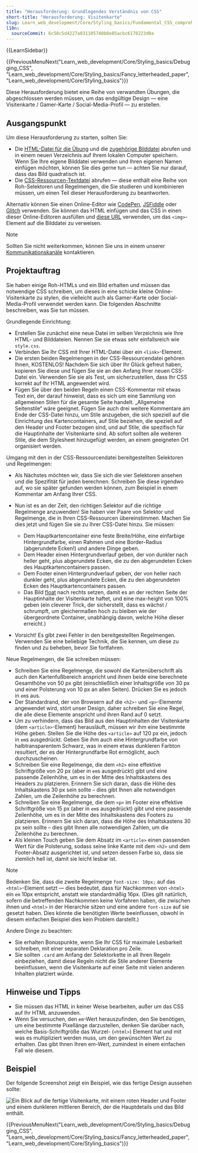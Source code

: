 ```yaml
---
title: "Herausforderung: Grundlegendes Verständnis von CSS"
short-title: "Herausforderung: Visitenkarte"
slug: Learn_web_development/Core/Styling_basics/Fundamental_CSS_comprehension
l10n:
  sourceCommit: 6c58c5d4227a031105740b0e85acbc6178223d0a
---
```


{{LearnSidebar}}

{{PreviousMenuNext("Learn_web_development/Core/Styling_basics/Debugging_CSS", "Learn_web_development/Core/Styling_basics/Fancy_letterheaded_paper", "Learn_web_development/Core/Styling_basics")}}

Diese Herausforderung bietet eine Reihe von verwandten Übungen, die abgeschlossen werden müssen, um das endgültige Design — eine Visitenkarte / Gamer-Karte / Social-Media-Profil — zu erstellen.

## Ausgangspunkt

Um diese Herausforderung zu starten, sollten Sie:

- Die [HTML-Datei für die Übung](https://github.com/mdn/learning-area/blob/main/css/introduction-to-css/fundamental-css-comprehension/index.html) und die [zugehörige Bilddatei](https://github.com/mdn/learning-area/blob/main/css/introduction-to-css/fundamental-css-comprehension/chris.jpg) abrufen und in einem neuen Verzeichnis auf Ihrem lokalen Computer speichern. Wenn Sie Ihre eigene Bilddatei verwenden und Ihren eigenen Namen einfügen möchten, können Sie dies gerne tun — achten Sie nur darauf, dass das Bild quadratisch ist.
- Die [CSS-Ressourcen-Textdatei](https://github.com/mdn/learning-area/blob/main/css/introduction-to-css/fundamental-css-comprehension/style-resources.txt) abrufen — diese enthält eine Reihe von Roh-Selektoren und Regelmengen, die Sie studieren und kombinieren müssen, um einen Teil dieser Herausforderung zu beantworten.

Alternativ können Sie einen Online-Editor wie [CodePen](https://codepen.io/), [JSFiddle](https://jsfiddle.net/) oder [Glitch](https://glitch.com/) verwenden. Sie können das HTML einfügen und das CSS in einen dieser Online-Editoren ausfüllen und [diese URL](https://mdn.github.io/learning-area/css/introduction-to-css/fundamental-css-comprehension/chris.jpg) verwenden, um das `<img>`-Element auf die Bilddatei zu verweisen.

> [!NOTE]
> Sollten Sie nicht weiterkommen, können Sie uns in einem unserer [Kommunikationskanäle](/de/docs/MDN/Community/Communication_channels) kontaktieren.

## Projektauftrag

Sie haben einige Roh-HTMLs und ein Bild erhalten und müssen das notwendige CSS schreiben, um dieses in eine schicke kleine Online-Visitenkarte zu stylen, die vielleicht auch als Gamer-Karte oder Social-Media-Profil verwendet werden kann. Die folgenden Abschnitte beschreiben, was Sie tun müssen.

Grundlegende Einrichtung:

- Erstellen Sie zunächst eine neue Datei im selben Verzeichnis wie Ihre HTML- und Bilddateien. Nennen Sie sie etwas sehr einfallsreich wie `style.css`.
- Verbinden Sie Ihr CSS mit Ihrer HTML-Datei über ein `<link>`-Element.
- Die ersten beiden Regelmengen in der CSS-Ressourcendatei gehören Ihnen, KOSTENLOS! Nachdem Sie sich über Ihr Glück gefreut haben, kopieren Sie diese und fügen Sie sie an den Anfang Ihrer neuen CSS-Datei ein. Verwenden Sie sie als Test, um sicherzustellen, dass Ihr CSS korrekt auf Ihr HTML angewendet wird.
- Fügen Sie über den beiden Regeln einen CSS-Kommentar mit etwas Text ein, der darauf hinweist, dass es sich um eine Sammlung von allgemeinen Stilen für die gesamte Seite handelt. „Allgemeine Seitenstile“ wäre geeignet. Fügen Sie auch drei weitere Kommentare am Ende der CSS-Datei hinzu, um Stile anzugeben, die sich speziell auf die Einrichtung des Kartencontainers, auf Stile beziehen, die speziell auf den Header und Footer bezogen sind, und auf Stile, die spezifisch für die Hauptinhalte der Visitenkarte sind. Ab sofort sollten alle weiteren Stile, die dem Stylesheet hinzugefügt werden, an einem geeigneten Ort organisiert werden.

Umgang mit den in der CSS-Ressourcendatei bereitgestellten Selektoren und Regelmengen:

- Als Nächstes möchten wir, dass Sie sich die vier Selektoren ansehen und die Spezifität für jeden berechnen. Schreiben Sie diese irgendwo auf, wo sie später gefunden werden können, zum Beispiel in einem Kommentar am Anfang Ihrer CSS.
- Nun ist es an der Zeit, den richtigen Selektor auf die richtige Regelmenge anzuwenden! Sie haben vier Paare von Selektor und Regelmenge, die in Ihren CSS-Ressourcen übereinstimmen. Machen Sie dies jetzt und fügen Sie sie zu Ihrer CSS-Datei hinzu. Sie müssen:

  - Dem Hauptkartencontainer eine feste Breite/Höhe, eine einfarbige Hintergrundfarbe, einen Rahmen und eine Border-Radius (abgerundete Ecken!) und andere Dinge geben.
  - Dem Header einen Hintergrundverlauf geben, der von dunkler nach heller geht, plus abgerundete Ecken, die zu den abgerundeten Ecken des Hauptkartencontainers passen.
  - Dem Footer einen Hintergrundverlauf geben, der von heller nach dunkler geht, plus abgerundete Ecken, die zu den abgerundeten Ecken des Hauptkartencontainers passen.
  - Das Bild [float](/de/docs/Learn_web_development/Core/CSS_layout/Floats) nach rechts setzen, damit es an der rechten Seite der Hauptinhalte der Visitenkarte haftet, und eine max-height von 100% geben (ein cleverer Trick, der sicherstellt, dass es wächst / schrumpft, um gleichermaßen hoch zu bleiben wie der übergeordnete Container, unabhängig davon, welche Höhe dieser erreicht.)

- Vorsicht! Es gibt zwei Fehler in den bereitgestellten Regelmengen. Verwenden Sie eine beliebige Technik, die Sie kennen, um diese zu finden und zu beheben, bevor Sie fortfahren.

Neue Regelmengen, die Sie schreiben müssen:

- Schreiben Sie eine Regelmenge, die sowohl die Kartenüberschrift als auch den Kartenfußbereich anspricht und ihnen beide eine berechnete Gesamthöhe von 50 px gibt (einschließlich einer Inhaltsgröße von 30 px und einer Polsterung von 10 px an allen Seiten). Drücken Sie es jedoch in `em`s aus.
- Der Standardrand, der von Browsern auf die `<h2>`- und `<p>`-Elemente angewendet wird, stört unser Design, daher schreiben Sie eine Regel, die alle diese Elemente anspricht und ihren Rand auf 0 setzt.
- Um zu verhindern, dass das Bild aus den Hauptinhalten der Visitenkarte (dem `<article>`-Element) herausläuft, müssen wir ihm eine bestimmte Höhe geben. Stellen Sie die Höhe des `<article>` auf 120 px ein, jedoch in `em`s ausgedrückt. Geben Sie ihm auch eine Hintergrundfarbe von halbtransparentem Schwarz, was in einem etwas dunkleren Farbton resultiert, der es der Hintergrundfarbe Rot ermöglicht, auch durchzuscheinen.
- Schreiben Sie eine Regelmenge, die dem `<h2>` eine effektive Schriftgröße von 20 px (aber in `em`s ausgedrückt) gibt und eine passende Zeilenhöhe, um es in der Mitte des Inhaltskastens des Headers zu platzieren. Erinnern Sie sich daran, dass die Höhe des Inhaltskastens 30 px sein sollte – dies gibt Ihnen alle notwendigen Zahlen, um die Zeilenhöhe zu berechnen.
- Schreiben Sie eine Regelmenge, die dem `<p>` im Footer eine effektive Schriftgröße von 15 px (aber in `em`s ausgedrückt) gibt und eine passende Zeilenhöhe, um es in der Mitte des Inhaltskastens des Footers zu platzieren. Erinnern Sie sich daran, dass die Höhe des Inhaltskastens 30 px sein sollte – dies gibt Ihnen alle notwendigen Zahlen, um die Zeilenhöhe zu berechnen.
- Als kleinen Touch geben Sie dem Absatz im `<article>` einen passenden Wert für die Polsterung, sodass seine linke Kante mit dem `<h2>` und dem Footer-Absatz ausgerichtet ist, und setzen dessen Farbe so, dass sie ziemlich hell ist, damit sie leicht lesbar ist.

> [!NOTE]
> Bedenken Sie, dass die zweite Regelmenge `font-size: 10px;` auf das `<html>`-Element setzt — dies bedeutet, dass für Nachkommen von `<html>` ein `em` 10px entspricht, anstatt wie standardmäßig 16px. (Dies gilt natürlich, sofern die betreffenden Nachkommen keine Vorfahren haben, die zwischen ihnen und `<html>` in der Hierarchie sitzen und eine andere `font-size` auf sie gesetzt haben. Dies könnte die benötigten Werte beeinflussen, obwohl in diesem einfachen Beispiel dies kein Problem darstellt.)

Andere Dinge zu beachten:

- Sie erhalten Bonuspunkte, wenn Sie Ihr CSS für maximale Lesbarkeit schreiben, mit einer separaten Deklaration pro Zeile.
- Sie sollten `.card` am Anfang der Selektorkette in all Ihren Regeln einbeziehen, damit diese Regeln nicht die Stile anderer Elemente beeinflussen, wenn die Visitenkarte auf einer Seite mit vielen anderen Inhalten platziert würde.

## Hinweise und Tipps

- Sie müssen das HTML in keiner Weise bearbeiten, außer um das CSS auf Ihr HTML anzuwenden.
- Wenn Sie versuchen, den `em`-Wert herauszufinden, den Sie benötigen, um eine bestimmte Pixellänge darzustellen, denken Sie darüber nach, welche Basis-Schriftgröße das Wurzel- (`<html>`) Element hat und mit was es multipliziert werden muss, um den gewünschten Wert zu erhalten. Das gibt Ihnen Ihren em-Wert, zumindest in einem einfachen Fall wie diesem.

## Beispiel

Der folgende Screenshot zeigt ein Beispiel, wie das fertige Design aussehen sollte:

![Ein Blick auf die fertige Visitenkarte, mit einem roten Header und Footer und einem dunkleren mittleren Bereich, der die Hauptdetails und das Bild enthält.](business-card.png)

{{PreviousMenuNext("Learn_web_development/Core/Styling_basics/Debugging_CSS", "Learn_web_development/Core/Styling_basics/Fancy_letterheaded_paper", "Learn_web_development/Core/Styling_basics")}}
